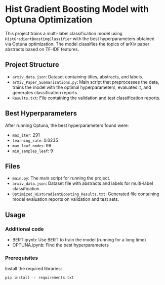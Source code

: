 # Hist Gradient Boosting Model with Optuna Optimization

This project trains a multi-label classification model using `HistGradientBoostingClassifier` with the best hyperparameters obtained via Optuna optimization. The model classifies the topics of arXiv paper abstracts based on TF-IDF features.

## Project Structure
- `arxiv_data.json`: Dataset containing titles, abstracts, and labels.
- `arXiv_Paper_Summarizations.py`: Main script that preprocesses the data, trains the model with the optimal hyperparameters, evaluates it, and generates classification reports.
- `Results.txt`: File containing the validation and test classification reports.

## Best Hyperparameters
After running Optuna, the best hyperparameters found were:
- `max_iter`: 291
- `learning_rate`: 0.0235
- `max_leaf_nodes`: 96
- `min_samples_leaf`: 9

## Files
- `main.py`: The main script for running the project.
- `arxiv_data.json`: Dataset file with abstracts and labels for multi-label classification.
- `Optimized_HistGradientBoosting_Results.txt`: Generated file containing model evaluation reports on validation and test sets.

## Usage
### Additional code
- BERT.ipynb: Use BERT to train the model (running for a long time)
- OPTUNA.ipynb: Find the best hyperparameters
### Prerequisites
Install the required libraries:
```bash
pip install -r requirements.txt



